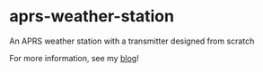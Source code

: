 # aprs-weather-station
An APRS weather station with a transmitter designed from scratch

For more information, see my [blog](https://www.hosticlefifer.com/blog/?show=14)!
